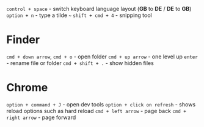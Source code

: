 `control + space` - switch keyboard language layout (**GB** to **DE** / **DE** to **GB**)
`option + n` - type a tilde `~`
`shift + cmd + 4` - snipping tool

# Finder 

`cmd + down arrow`, `cmd + o` - open folder
`cmd + up arrow` - one level up
`enter` - rename file or folder
`cmd + shift + .` - show hidden files

# Chrome

`option + command + J` - open dev tools
`option + click on refresh` - shows reload options such as hard reload
`cmd + left arrow` - page back
`cmd + right arrow` - page forward
